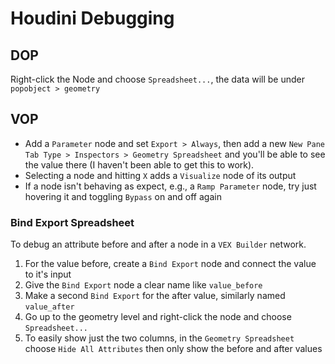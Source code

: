 # Houdini Debugging

## DOP

Right-click the Node and choose `Spreadsheet...`, the data will be under `popobject > geometry`

## VOP

- Add a `Parameter` node and set `Export > Always`, then add a new `New Pane Tab Type > Inspectors > Geometry Spreadsheet` and you'll be able to see the value there (I haven't been able to get this to work).
- Selecting a node and hitting `X` adds a `Visualize` node of its output
- If a node isn't behaving as expect, e.g., a `Ramp Parameter` node, try just hovering it and toggling `Bypass` on and off again

### Bind Export Spreadsheet

To debug an attribute before and after a node in a `VEX Builder` network.

1. For the value before, create a `Bind Export` node and connect the value to it's input
2. Give the `Bind Export` node a clear name like `value_before`
3. Make a second `Bind Export` for the after value, similarly named `value_after`
4. Go up to the geometry level and right-click the node and choose `Spreadsheet...`
5. To easily show just the two columns, in the `Geometry Spreadsheet` choose `Hide All Attributes` then only show the before and after values
